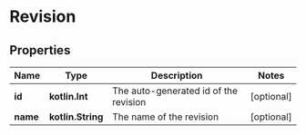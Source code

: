 
# Revision

## Properties
Name | Type | Description | Notes
------------ | ------------- | ------------- | -------------
**id** | **kotlin.Int** | The auto-generated id of the revision |  [optional]
**name** | **kotlin.String** | The name of the revision |  [optional]



